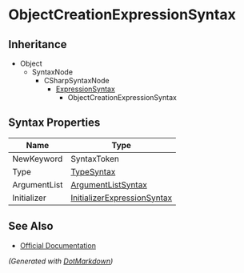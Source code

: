 # ObjectCreationExpressionSyntax

## Inheritance

* Object
  * SyntaxNode
    * CSharpSyntaxNode
      * [ExpressionSyntax](ExpressionSyntax.md)
        * ObjectCreationExpressionSyntax

## Syntax Properties

| Name         | Type                                                          |
| ------------ | ------------------------------------------------------------- |
| NewKeyword   | SyntaxToken                                                   |
| Type         | [TypeSyntax](TypeSyntax.md)                                   |
| ArgumentList | [ArgumentListSyntax](ArgumentListSyntax.md)                   |
| Initializer  | [InitializerExpressionSyntax](InitializerExpressionSyntax.md) |

## See Also

* [Official Documentation](https://docs.microsoft.com/en-us/dotnet/api/microsoft.codeanalysis.csharp.syntax.objectcreationexpressionsyntax)


*\(Generated with [DotMarkdown](http://github.com/JosefPihrt/DotMarkdown)\)*